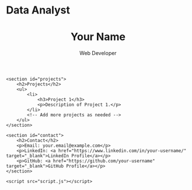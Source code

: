 # Data Analyst

<!DOCTYPE html>
<html lang="en">
<head>
    <meta charset="UTF-8">
    <meta name="viewport" content="width=device-width, initial-scale=1.0">
    <title>Manu Shyam - Data Analyst</title>
    <link rel="stylesheet" href="style.css">
</head>
<body>
    <header>
        <h1>Your Name</h1>
        <p>Web Developer</p>
    </header>

    <section id="projects">
        <h2>Projects</h2>
        <ul>
            <li>
                <h3>Project 1</h3>
                <p>Description of Project 1.</p>
            </li>
            <!-- Add more projects as needed -->
        </ul>
    </section>

    <section id="contact">
        <h2>Contact</h2>
        <p>Email: your.email@example.com</p>
        <p>LinkedIn: <a href="https://www.linkedin.com/in/your-username/" target="_blank">LinkedIn Profile</a></p>
        <p>GitHub: <a href="https://github.com/your-username" target="_blank">GitHub Profile</a></p>
    </section>

    <script src="script.js"></script>
</body>
</html>
